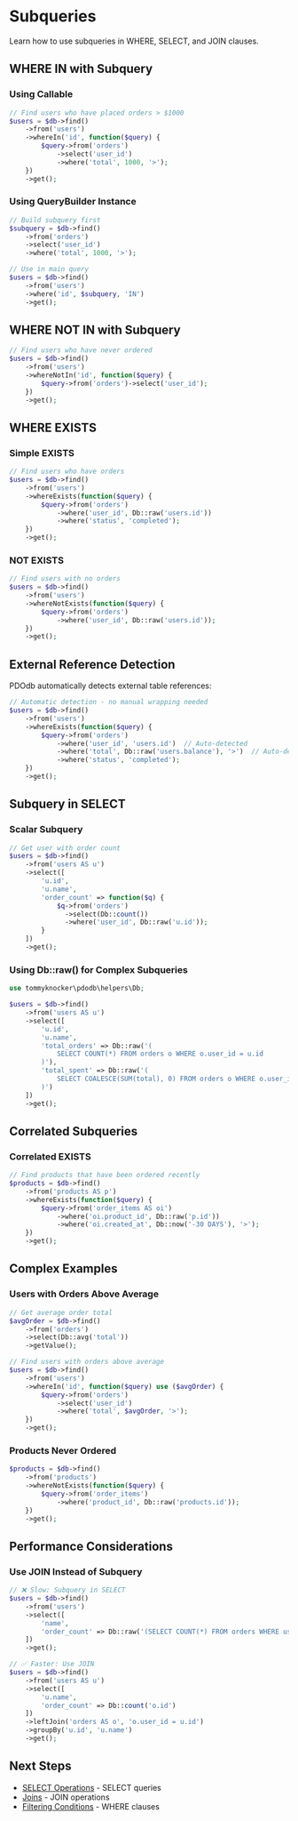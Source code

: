 # Subqueries

Learn how to use subqueries in WHERE, SELECT, and JOIN clauses.

## WHERE IN with Subquery

### Using Callable

```php
// Find users who have placed orders > $1000
$users = $db->find()
    ->from('users')
    ->whereIn('id', function($query) {
        $query->from('orders')
            ->select('user_id')
            ->where('total', 1000, '>');
    })
    ->get();
```

### Using QueryBuilder Instance

```php
// Build subquery first
$subquery = $db->find()
    ->from('orders')
    ->select('user_id')
    ->where('total', 1000, '>');

// Use in main query
$users = $db->find()
    ->from('users')
    ->where('id', $subquery, 'IN')
    ->get();
```

## WHERE NOT IN with Subquery

```php
// Find users who have never ordered
$users = $db->find()
    ->from('users')
    ->whereNotIn('id', function($query) {
        $query->from('orders')->select('user_id');
    })
    ->get();
```

## WHERE EXISTS

### Simple EXISTS

```php
// Find users who have orders
$users = $db->find()
    ->from('users')
    ->whereExists(function($query) {
        $query->from('orders')
            ->where('user_id', Db::raw('users.id'))
            ->where('status', 'completed');
    })
    ->get();
```

### NOT EXISTS

```php
// Find users with no orders
$users = $db->find()
    ->from('users')
    ->whereNotExists(function($query) {
        $query->from('orders')
            ->where('user_id', Db::raw('users.id'));
    })
    ->get();
```

## External Reference Detection

PDOdb automatically detects external table references:

```php
// Automatic detection - no manual wrapping needed
$users = $db->find()
    ->from('users')
    ->whereExists(function($query) {
        $query->from('orders')
            ->where('user_id', 'users.id')  // Auto-detected
            ->where('total', Db::raw('users.balance'), '>')  // Auto-detected
            ->where('status', 'completed');
    })
    ->get();
```

## Subquery in SELECT

### Scalar Subquery

```php
// Get user with order count
$users = $db->find()
    ->from('users AS u')
    ->select([
        'u.id',
        'u.name',
        'order_count' => function($q) {
            $q->from('orders')
              ->select(Db::count())
              ->where('user_id', Db::raw('u.id'));
        }
    ])
    ->get();
```

### Using Db::raw() for Complex Subqueries

```php
use tommyknocker\pdodb\helpers\Db;

$users = $db->find()
    ->from('users AS u')
    ->select([
        'u.id',
        'u.name',
        'total_orders' => Db::raw('(
            SELECT COUNT(*) FROM orders o WHERE o.user_id = u.id
        )'),
        'total_spent' => Db::raw('(
            SELECT COALESCE(SUM(total), 0) FROM orders o WHERE o.user_id = u.id
        )')
    ])
    ->get();
```

## Correlated Subqueries

### Correlated EXISTS

```php
// Find products that have been ordered recently
$products = $db->find()
    ->from('products AS p')
    ->whereExists(function($query) {
        $query->from('order_items AS oi')
            ->where('oi.product_id', Db::raw('p.id'))
            ->where('oi.created_at', Db::now('-30 DAYS'), '>');
    })
    ->get();
```

## Complex Examples

### Users with Orders Above Average

```php
// Get average order total
$avgOrder = $db->find()
    ->from('orders')
    ->select(Db::avg('total'))
    ->getValue();

// Find users with orders above average
$users = $db->find()
    ->from('users')
    ->whereIn('id', function($query) use ($avgOrder) {
        $query->from('orders')
            ->select('user_id')
            ->where('total', $avgOrder, '>');
    })
    ->get();
```

### Products Never Ordered

```php
$products = $db->find()
    ->from('products')
    ->whereNotExists(function($query) {
        $query->from('order_items')
            ->where('product_id', Db::raw('products.id'));
    })
    ->get();
```

## Performance Considerations

### Use JOIN Instead of Subquery

```php
// ❌ Slow: Subquery in SELECT
$users = $db->find()
    ->from('users')
    ->select([
        'name',
        'order_count' => Db::raw('(SELECT COUNT(*) FROM orders WHERE user_id = users.id)')
    ])
    ->get();

// ✅ Faster: Use JOIN
$users = $db->find()
    ->from('users AS u')
    ->select([
        'u.name',
        'order_count' => Db::count('o.id')
    ])
    ->leftJoin('orders AS o', 'o.user_id = u.id')
    ->groupBy('u.id', 'u.name')
    ->get();
```

## Next Steps

- [SELECT Operations](select-operations.md) - SELECT queries
- [Joins](joins.md) - JOIN operations
- [Filtering Conditions](filtering-conditions.md) - WHERE clauses

